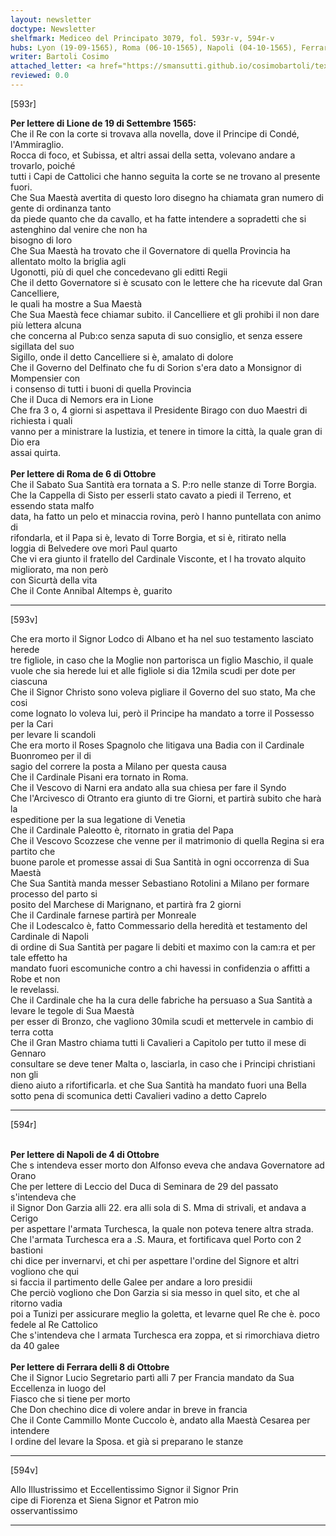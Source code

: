 ```yaml
---
layout: newsletter
doctype: Newsletter
shelfmark: Mediceo del Principato 3079, fol. 593r-v, 594r-v
hubs: Lyon (19-09-1565), Roma (06-10-1565), Napoli (04-10-1565), Ferrara (08-10-1565)
writer: Bartoli Cosimo
attached_letter: <a href="https://smansutti.github.io/cosimobartoli/texts/2976_131,2977_087/">2976_131,2977_087</a>
reviewed: 0.0
---
```


[593r]  
  
  
<strong>Per lettere di Lione de 19 di Settembre 1565:</strong>  
Che il Re con la corte si trovava alla novella, dove il Principe di Condé, l'Ammiraglio.  
Rocca di foco, et Subissa, et altri assai della setta, volevano andare a trovarlo, poiché  
tutti i Capi de Cattolici che hanno seguita la corte se ne trovano al presente fuori.  
Che Sua Maestà avertita di questo loro disegno ha chiamata gran numero di gente di ordinanza tanto  
da piede quanto che da cavallo, et ha fatte intendere a sopradetti che si astenghino dal venire che non ha  
bisogno di loro  
Che Sua Maestà ha trovato che il Governatore di quella Provincia ha allentato molto la briglia agli  
Ugonotti, più di quel che concedevano gli editti Regii  
Che il detto Governatore si è scusato con le lettere che ha ricevute dal Gran Cancelliere,  
le quali ha mostre a Sua Maestà  
Che Sua Maestà fece chiamar subito. il Cancelliere et gli prohibi il non dare più lettera alcuna  
che concerna al Pub:co senza saputa di suo consiglio, et senza essere sigillata del suo  
Sigillo, onde il detto Cancelliere si è, amalato di dolore  
Che il Governo del Delfinato che fu di Sorion s'era dato a Monsignor di Mompensier con  
i consenso di tutti i buoni di quella Provincia  
Che il Duca di Nemors era in Lione  
Che fra 3 o, 4 giorni si aspettava il Presidente Birago con duo Maestri di richiesta i quali  
vanno per a ministrare la Iustizia, et tenere in timore la città, la quale gran di Dio era  
assai quirta.  
<br/><strong>Per lettere di Roma de 6 di Ottobre</strong>  
Che il Sabato Sua Santità era tornata a S. P:ro nelle stanze di Torre Borgia.  
Che la Cappella di Sisto per esserli stato cavato a piedi il Terreno, et essendo stata malfo  
data, ha fatto un pelo et minaccia rovina, però l hanno puntellata con animo di  
rifondarla, et il Papa si è, levato di Torre Borgia, et si è, ritirato nella  
loggia di Belvedere ove morì Paul quarto  
Che vi era giunto il fratello del Cardinale Visconte, et l ha trovato alquito migliorato, ma non però  
con Sicurtà della vita  
Che il Conte Annibal Altemps è, guarito  
  
---  

[593v]  
  
  
Che era morto il Signor Lodco di Albano et ha nel suo testamento lasciato herede  
tre figliole, in caso che la Moglie non partorisca un figlio Maschio, il quale  
vuole che sia herede lui et alle figliole si dia 12mila scudi per dote per ciascuna  
Che il Signor Christo sono voleva pigliare il Governo del suo stato, Ma che cosi  
come lognato lo voleva lui, però il Principe ha mandato a torre il Possesso per la Cari  
per levare li scandoli  
Che era morto il Roses Spagnolo che litigava una Badia con il Cardinale Buonromeo per il di  
sagio del correre la posta a Milano per questa causa  
Che il Cardinale Pisani era tornato in Roma.  
Che il Vescovo di Narni era andato alla sua chiesa per fare il Syndo  
Che l'Arcivesco di Otranto era giunto di tre Giorni, et partirà subito che harà la  
espeditione per la sua legatione di Venetia  
Che il Cardinale Paleotto è, ritornato in gratia del Papa  
Che il Vescovo Scozzese che venne per il matrimonio di quella Regina si era partito che  
buone parole et promesse assai di Sua Santità in ogni occorrenza di Sua Maestà  
Che Sua Santità manda messer Sebastiano Rotolini a Milano per formare processo del parto si  
posito del Marchese di Marignano, et partirà fra 2 giorni  
Che il Cardinale farnese partirà per Monreale  
Che il Lodescalco è, fatto Commessario della heredità et testamento del Cardinale di Napoli  
di ordine di Sua Santità per pagare li debiti et maximo con la cam:ra et per tale effetto ha  
mandato fuori escomuniche contro a chi havessi in confidenzia o affitti a Robe et non  
le revelassi.  
Che il Cardinale che ha la cura delle fabriche ha persuaso a Sua Santità a levare le tegole di Sua Maestà  
per esser di Bronzo, che vagliono 30mila scudi et mettervele in cambio di terra cotta  
Che il Gran Mastro chiama tutti li Cavalieri a Capitolo per tutto il mese di Gennaro  
consultare se deve tener Malta o, lasciarla, in caso che i Principi christiani non gli  
dieno aiuto a rifortificarla. et che Sua Santità ha mandato fuori una Bella  
sotto pena di scomunica detti Cavalieri vadino a detto Caprelo  
  
---  

[594r]  
  
  
<br/><strong>Per lettere di Napoli de 4 di Ottobre</strong>  
Che s intendeva esser morto don Alfonso eveva che andava Governatore ad Orano  
Che per lettere di Leccio del Duca di Seminara de 29 del passato s'intendeva che  
il Signor Don Garzia alli 22. era alli sola di S. Mma di strivali, et andava a Cerigo  
per aspettare l'armata Turchesca, la quale non poteva tenere altra strada.  
Che l'armata Turchesca era a .S. Maura, et fortificava quel Porto con 2 bastioni  
chi dice per invernarvi, et chi per aspettare l'ordine del Signore et altri vogliono che qui  
si faccia il partimento delle Galee per andare a loro presidii  
Che perciò vogliono che Don Garzia si sia messo in quel sito, et che al ritorno vadia  
poi a Tunizi per assicurare meglio la goletta, et levarne quel Re che è. poco fedele al Re Cattolico  
Che s'intendeva che l armata Turchesca era zoppa, et si rimorchiava dietro da 40 galee  
<br/><strong>Per lettere di Ferrara delli 8 di Ottobre</strong>  
Che il Signor Lucio Segretario partì alli 7 per Francia mandato da Sua Eccellenza in luogo del  
Fiasco che si tiene per morto  
Che Don chechino dice di volere andar in breve in francia  
Che il Conte Cammillo Monte Cuccolo è, andato alla Maestà Cesarea per intendere  
l ordine del levare la Sposa. et già si preparano le stanze  
  
---  

[594v]  
  
  
Allo Illustrissimo et Eccellentissimo Signor il Signor Prin  
cipe di Fiorenza et Siena Signor et Patron mio  
osservantissimo  
  
---  

